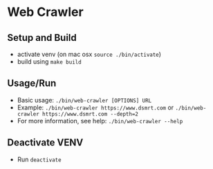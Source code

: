 # Web Crawler

## Setup and Build
- activate venv (on mac osx `source ./bin/activate`)
- build using `make build`

## Usage/Run 
- Basic usage: `./bin/web-crawler [OPTIONS] URL`
- Example: `./bin/web-crawler https://www.dsmrt.com` or `./bin/web-crawler https://www.dsmrt.com --depth=2`
- For more information, see help: `./bin/web-crawler --help`

## Deactivate VENV
- Run `deactivate`